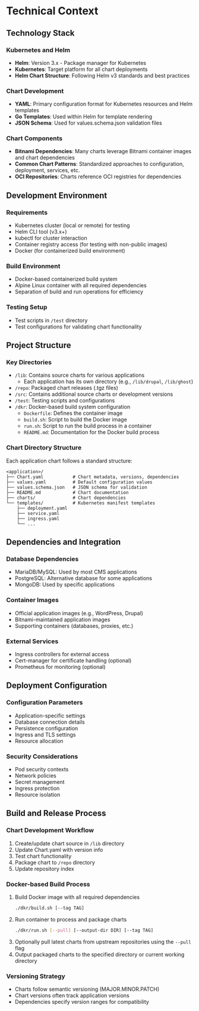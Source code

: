 # Technical Context

## Technology Stack

### Kubernetes and Helm
- **Helm**: Version 3.x - Package manager for Kubernetes
- **Kubernetes**: Target platform for all chart deployments
- **Helm Chart Structure**: Following Helm v3 standards and best practices

### Chart Development
- **YAML**: Primary configuration format for Kubernetes resources and Helm templates
- **Go Templates**: Used within Helm for template rendering
- **JSON Schema**: Used for values.schema.json validation files

### Chart Components
- **Bitnami Dependencies**: Many charts leverage Bitnami container images and chart dependencies
- **Common Chart Patterns**: Standardized approaches to configuration, deployment, services, etc.
- **OCI Repositories**: Charts reference OCI registries for dependencies

## Development Environment

### Requirements
- Kubernetes cluster (local or remote) for testing
- Helm CLI tool (v3.x+)
- kubectl for cluster interaction
- Container registry access (for testing with non-public images)
- Docker (for containerized build environment)

### Build Environment
- Docker-based containerized build system
- Alpine Linux container with all required dependencies
- Separation of build and run operations for efficiency

### Testing Setup
- Test scripts in `/test` directory
- Test configurations for validating chart functionality

## Project Structure

### Key Directories
- `/lib`: Contains source charts for various applications
  - Each application has its own directory (e.g., `/lib/drupal`, `/lib/ghost`)
- `/repo`: Packaged chart releases (.tgz files)
- `/src`: Contains additional source charts or development versions
- `/test`: Testing scripts and configurations
- `/dkr`: Docker-based build system configuration
  - `Dockerfile`: Defines the container image
  - `build.sh`: Script to build the Docker image
  - `run.sh`: Script to run the build process in a container
  - `README.md`: Documentation for the Docker build process

### Chart Directory Structure
Each application chart follows a standard structure:
```
<application>/
├── Chart.yaml           # Chart metadata, versions, dependencies
├── values.yaml          # Default configuration values
├── values.schema.json   # JSON schema for validation
├── README.md            # Chart documentation
├── charts/              # Chart dependencies
└── templates/           # Kubernetes manifest templates
    ├── deployment.yaml
    ├── service.yaml
    ├── ingress.yaml
    └── ...
```

## Dependencies and Integration

### Database Dependencies
- MariaDB/MySQL: Used by most CMS applications
- PostgreSQL: Alternative database for some applications
- MongoDB: Used by specific applications

### Container Images
- Official application images (e.g., WordPress, Drupal)
- Bitnami-maintained application images
- Supporting containers (databases, proxies, etc.)

### External Services
- Ingress controllers for external access
- Cert-manager for certificate handling (optional)
- Prometheus for monitoring (optional)

## Deployment Configuration

### Configuration Parameters
- Application-specific settings
- Database connection details
- Persistence configuration
- Ingress and TLS settings
- Resource allocation

### Security Considerations
- Pod security contexts
- Network policies
- Secret management
- Ingress protection
- Resource isolation

## Build and Release Process

### Chart Development Workflow
1. Create/update chart source in `/lib` directory
2. Update Chart.yaml with version info
3. Test chart functionality
4. Package chart to `/repo` directory
5. Update repository index

### Docker-based Build Process
1. Build Docker image with all required dependencies
   ```bash
   ./dkr/build.sh [--tag TAG]
   ```
2. Run container to process and package charts
   ```bash
   ./dkr/run.sh [--pull] [--output-dir DIR] [--tag TAG]
   ```
3. Optionally pull latest charts from upstream repositories using the `--pull` flag
4. Output packaged charts to the specified directory or current working directory

### Versioning Strategy
- Charts follow semantic versioning (MAJOR.MINOR.PATCH)
- Chart versions often track application versions
- Dependencies specify version ranges for compatibility

